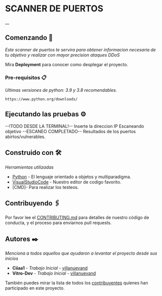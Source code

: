 # SCANNER DE PUERTOS

__

## Comenzando 🚀

_Este scanner de puertos te servira para obtener informacion necesaria de tu objetivo y realizar con mayor precision ataques DDoS_

Mira **Deployment** para conocer como desplegar el proyecto.


### Pre-requisitos 📋

_Ultimas versiones de python: 3.9 y 3.8 recomendables._

```
https://www.python.org/downloads/
```

## Ejecutando las pruebas ⚙️

--!TODO DESDE LA TERMINAL!--
Inserte la direccion IP
Escaneando objetivo
--ESCANEO COMPLETADO--
Resultados de los puertos abirtos/vulnerables.

## Construido con 🛠️

_Herramientas utilizadas_

* [Python](https://www.python.org/downloads/) - El lenguaje orientado a objetos y multiparadigma.
* [VisualStudioCode](https://code.visualstudio.com/) - Nuestro editor de codigo favorito.
* [CMD]- Para realizar los testeos.

## Contribuyendo 🖇️

Por favor lee el [CONTRIBUTING.md](https://gist.github.com/villanuevand/xxxxxx) para detalles de nuestro código de conducta, y el proceso para enviarnos pull requests.

## Autores ✒️

_Menciona a todos aquellos que ayudaron a levantar el proyecto desde sus inicios_

* **Ciiaa1** - *Trabajo Inicial* - [villanuevand](https://github.com/Ciia1)
* **Vitro-Dev** - *Trabajo Inicial* - [villanuevand](https://github.com/vitro-dev)


También puedes mirar la lista de todos los [contribuyentes](https://github.com/your/project/contributors) quíenes han participado en este proyecto. 

